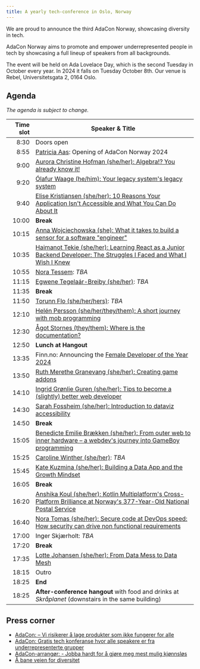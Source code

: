```yaml
---
title: A yearly tech-conference in Oslo, Norway
---
```


We are proud to announce the third AdaCon Norway,
showcasing diversity in tech.

AdaCon Norway aims to promote and empower underrepresented people in tech by
showcasing a full lineup of speakers from all backgrounds.

The event will be held on Ada Lovelace Day, which is the second
Tuesday in October every year. In 2024 it falls on Tuesday October 8th. Our
venue is Rebel, Universitetsgata 2, 0164 Oslo.

## Agenda

_The agenda is subject to change._

| Time slot | Speaker & Title                                                                                                                                                                                                    |
| --------: | ------------------------------------------------------------------------------------------------------------------------------------------------------------------------------------------------------------------ |
|      8:30 | Doors open                                                                                                                                                                                                         |
|      8:55 | [Patricia Aas](/speaker/patricia-aas): Opening of AdaCon Norway 2024                                                                                                                                               |
|      9:00 | [Aurora Christine Hofman (she/her): Algebra!? You already know it!](https://adacon.no/talk/aurora-christine-hofman-algebra-you-already-know-it/)                                                                   |
|      9:20 | [Ólafur Waage (he/him): Your legacy system's legacy system](https://adacon.no/talk/%C3%B3lafur-waage-your-legacy-systems-legacy-system)                                                                            |
|      9:40 | [Elise Kristiansen (she/her): 10 Reasons Your Application Isn't Accessible and What You Can Do About It](https://adacon.no/talk/elise-kristiansen-ten-reasonse-your-application-is-not-accessible/)                |
|     10:00 | **Break**                                                                                                                                                                                                          |
|     10:15 | [Anna Wojciechowska (she): What it takes to build a sensor for a software "engineer"](https://adacon.no/talk/anna-wojciechowska-building-a-sensor-as-a-software-engineer/)                                         |
|     10:35 | [Haimanot Tekie (she/her): Learning React as a Junior Backend Developer: The Struggles I Faced and What I Wish I Knew](https://adacon.no/talk/haimanot-tekie-learning-react-as-a-junior-backend-developer/)        |
|     10:55 | [Nora Tessem](https://adacon.no/speaker/nora-tessem/): _TBA_                                                                                                                                                       |
|     11:15 | [Egwene Tegelaár-Breiby (she/her)](https://adacon.no/speaker/egwene-tegela%C3%A1r-breiby/): _TBA_                                                                                                                  |
|     11:35 | **Break**                                                                                                                                                                                                          |
|     11:50 | [Torunn Flo (she/her/hers)](https://adacon.no/speaker/torunn-flo/): _TBA_                                                                                                                                          |
|     12:10 | [Helén Persson (she/her/they/them): A short journey with mob programming](https://adacon.no/talk/hel%C3%A9n-persson-a-short-journey-with-mobprogramming/)                                                          |
|     12:30 | [Ågot Stornes (they/them): Where is the documentation?](https://adacon.no/talk/%C3%A5got-stornes-where-is-the-documentation/)                                                                                      |
|     12:50 | **Lunch at Hangout**                                                                                                                                                                                               |
|     13:35 | Finn.no: Announcing the [Female Developer of the Year 2024](https://www.finn.no/jobbeifinn/teknologi/female-developer-of-the-year-2024)                                                                            |
|     13:50 | [Ruth Merethe Granevang (she/her): Creating game addons](https://adacon.no/talk/ruth-merethe-granevang-creating-game-addons/)                                                                                      |
|     14:10 | [Ingrid Grønlie Guren (she/her): Tips to become a (slightly) better web developer](https://adacon.no/talk/ingrid-gr%C3%B8nlie-guren-tips-to-become-a-slightly-better-webdeveloper/)                                |
|     14:30 | [Sarah Fossheim (she/her): Introduction to dataviz accessibility](https://adacon.no/talk/sarah-fossheim-introduction-to-dataviz-accessibility/)                                                                    |
|     14:50 | **Break**                                                                                                                                                                                                          |
|     15:05 | [Benedicte Emilie Brækken (she/her): From outer web to inner hardware – a webdev's journey into GameBoy programming](https://adacon.no/talk/benedicte-emilie-braekken-a-webdevs-journey-into-gameboy-programming/) |
|     15:25 | [Caroline Winther (she/her)](https://adacon.no/speaker/caroline-winther/): _TBA_                                                                                                                                   |
|     15:45 | [Kate Kuzmina (she/her): Building a Data App and the Growth Mindset](https://adacon.no/talk/kate-kuzmina-building-a-data-app-and-the-growth-mindset/)                                                              |
|     16:05 | **Break**                                                                                                                                                                                                          |
|     16:20 | [Anshika Koul (she/her): Kotlin Multiplatform's Cross-Platform Brilliance at Norway's 377-Year-Old National Postal Service](https://adacon.no/talk/anshika-koul-kotlin-at-posten/)                                 |
|     16:40 | [Nora Tomas (she/her): Secure code at DevOps speed: How security can drive non functional requirements](https://adacon.no/talk/nora-thomas-secure-code-at-devops-speed/)                                           |
|     17:00 | Inger Skjærholt: _TBA_                                                                                                                                                                                             |
|     17:20 | **Break**                                                                                                                                                                                                          |
|     17:35 | [Lotte Johansen (she/her): From Data Mess to Data Mesh](https://adacon.no/talk/lotte-johansen-from-data-mess-to-data-mesh/)                                                                                        |
|     18:15 | Outro                                                                                                                                                                                                              |
|     18:25 | **End**                                                                                                                                                                                                            |
|     18:25 | **After-conference hangout** with food and drinks at _Skråplanet_ (downstairs in the same building)                                                                                                                |

## Press corner

- [AdaCon: – Vi risikerer å lage produkter som ikke fungerer for alle](https://www.kode24.no/artikkel/adacon-vi-risikerer-a-lage-produkter-som-ikke-fungerer-for-alle/80323051)
- [AdaCon: Gratis tech konferanse hvor alle speakere er fra underrepresenterte grupper](https://adacon.no/announcing-adacon-2023-no/)
- [AdaCon-arrangør: - Jobba hardt for å gjøre meg mest mulig kjønnsløs](https://www.kode24.no/artikkel/adacon-arrangor-jobba-hardt-for-a-gjore-meg-mest-mulig-kjonnslos/80137380)
- [Å bane veien for diversitet](https://www.aplia.no/blogg/a-bane-veien-for-diversitet/)
